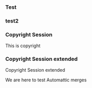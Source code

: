 ### Test 


### test2

### Copyright Session

This is copyright

### Copyright Session extended

Copyright Session extended

We are here to test Automattic merges   